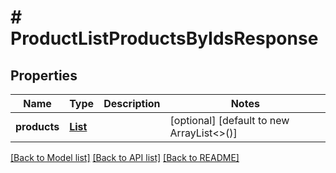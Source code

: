 # # ProductListProductsByIdsResponse


## Properties 


Name | Type | Description | Notes
------------ | ------------- | ------------- | -------------
**products**| [**List<ProductProductEntity>**](ProductProductEntity.md) |   | [optional] [default to new ArrayList<>()]


[[Back to Model list]](../../README.md#models) [[Back to API list]](../../README.md#endpoints) [[Back to README]](../../README.md)

